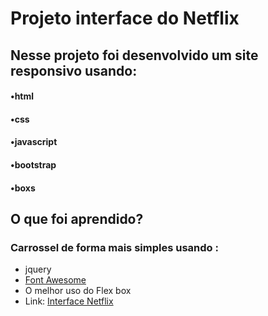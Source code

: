 # Projeto interface do Netflix
## Nesse projeto foi desenvolvido um site responsivo usando:
 
#### •html
#### •css
#### •javascript
#### •bootstrap
#### •boxs 

## O que foi aprendido?
### Carrossel de forma mais simples usando : 
* jquery
* [Font Awesome](https://fontawesome.com/search?q=play&s=solid%2Cbrands)
* O melhor uso do Flex box
* Link: [Interface Netflix](https://newinterface-netflix.netlify.app.)
